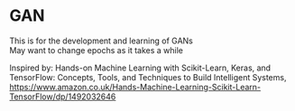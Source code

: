 # GAN
This is for the development and learning of GANs <br />
May want to change epochs as it takes a while <br />

Inspired by: Hands-on Machine Learning with Scikit-Learn, Keras, and TensorFlow: Concepts, Tools, and Techniques to Build Intelligent Systems, https://www.amazon.co.uk/Hands-Machine-Learning-Scikit-Learn-TensorFlow/dp/1492032646
